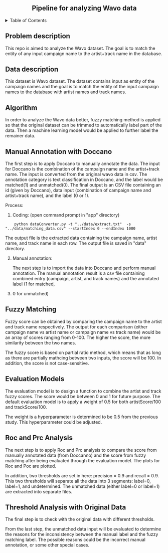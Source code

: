<div id="top"></div>

<!-- PROJECT LOGO -->
<div align="center">
  <h2 align="center">Pipeline for analyzing Wavo data </h2>
</div>


<!-- TABLE OF CONTENTS -->
<details>
  <summary>Table of Contents</summary>
  <ol>
    <li><a href="#problem">Problem description</a></li> 
    <li><a href="#data">Data description</a></li>
    <li><a href="#algorithm">Algorithm</a>
      <ul>
        <li><a href="#doccano">Manual Annotation with Doccano</a></li>
        <li><a href="#fuzzyWuzzy">Fuzzy Matching</a></li>
        <li><a href="#evalModel">Evaluation Model</a></li>
        <li><a href="#auc">Roc and Prc analysis</a></li>
        <li><a href="#check">Threshold analysis with original data</a></li>
      </ul>
    </li>
  </ol>
</details>

<h2 id="problem">Problem description</h2>

This repo is aimed to analyze the Wavo dataset. The goal is to match the entity of any input campaign name to the 
artist+track name in the database.

<h2 id="data">Data description</h2>

This dataset is Wavo dataset. The dataset contains input as entity of the campaign names and the goal 
is to match the entity of the input campaign names to the database with artist names and track names. 

<h2 id="algorithm">Algorithm</h2>

In order to analyze the Wavo data better, fuzzy matching method is applied so that the original dataset can be trimmed 
to automatically label part of the data. Then a machine learning model would be applied to further label the remainer 
data.

<h2 id="doccano">Manual Annotation with Doccano</h2>

The first step is to apply Doccano to manually annotate the data. The input for Doccano is the combination of the 
campaign name and the artist+track name. The input is converted from the original wavo data in csv. The annotation category is text classification in Doccano, and the label
would be matched(1) and unmatched(0). The final output is an CSV file containing an id (given by Doccano), data input 
(combination of campaign name and artist+track name), and the label (0 or 1).

Process:
1. Coding: (open command prompt in "app" directory)
```angular2html
    python dataConverter.py -t "../data/extract.txt"  -s "../data/matching_data.csv" --startIndex 0 --endIndex 1000
```
The output file is the extracted data containing the campaign name, artist name, and track name in each row. 
The output file is saved in "data" directory.

2. Manual annotation:

    The next step is to import the data into Doccano and perform manual annotation. The manual annotation result is a 
csv file containing combined entry (campaign, artist, and track names) and the annotated label (1 for matched, 
3. 0 for unmatched)


<h2 id="fuzzyWuzzy">Fuzzy Matching</h2>

Fuzzy score can be obtained by comparing the campaign name to the artist and track name respectively. The output for 
each comparison (either campaign name vs artist name or campaign name vs track name) would be an array of scores ranging
from 0-100. The higher the score, the more similarity between the two names.

The fuzzy score is based on partial ratio method, which means that as long as there are partially mathcing between 
two inputs, the score will be 100. In addition, the score is not case-sensitive.

<h2 id="evalModel">Evaluation Models</h2>

The evaluation model is to design a function to combine the artist and track fuzzy scores. The score would be between 0 
and 1 for future purpose. The default evaluation model is to apply a weight of 0.5 for both artistScore/100 and 
trackScore/100.

The weight is a hyperparameter is determined to be 0.5 from the previous study. This hyperparameter could be adjusted.

<h2 id="auc">Roc and Prc Analysis</h2>

The next step is to apply Roc and Prc analysis to compare the score from manually annotated data (from Doccanno)
and the score from fuzzy matching after being evaluated through the evaluation model. The plots for Roc and Poc 
are plotted. 

In addition, two thresholds are set in here: precision = 0.9 and recall = 0.9. This two thresholds will separate all 
the data into 3 segments: label=0, label=1, and undetermined. The unmatched data (either label=0 or label=1) are 
extracted into separate files.

<h2 id="check">Threshold Analysis with Original Data</h2>

The final step is to check with the original data with different thresholds.

From the last step, the unmatched data input will be evaluated to determine the reasons for the inconsistency between
the manual label and the fuzzy matching label. The possible reasons could be the incorrect manual annotation, or some 
other special cases.







